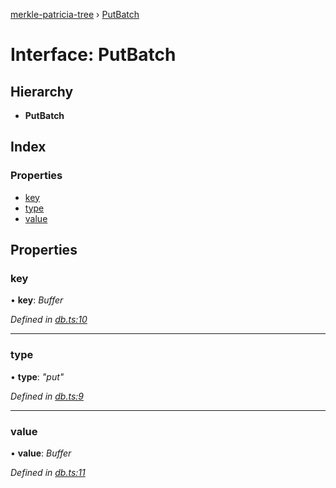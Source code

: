 [merkle-patricia-tree](../README.md) › [PutBatch](putbatch.md)

# Interface: PutBatch

## Hierarchy

* **PutBatch**

## Index

### Properties

* [key](putbatch.md#key)
* [type](putbatch.md#type)
* [value](putbatch.md#value)

## Properties

###  key

• **key**: *Buffer*

*Defined in [db.ts:10](https://github.com/ethereumjs/merkle-patricia-tree/blob/master/src/db.ts#L10)*

___

###  type

• **type**: *"put"*

*Defined in [db.ts:9](https://github.com/ethereumjs/merkle-patricia-tree/blob/master/src/db.ts#L9)*

___

###  value

• **value**: *Buffer*

*Defined in [db.ts:11](https://github.com/ethereumjs/merkle-patricia-tree/blob/master/src/db.ts#L11)*
